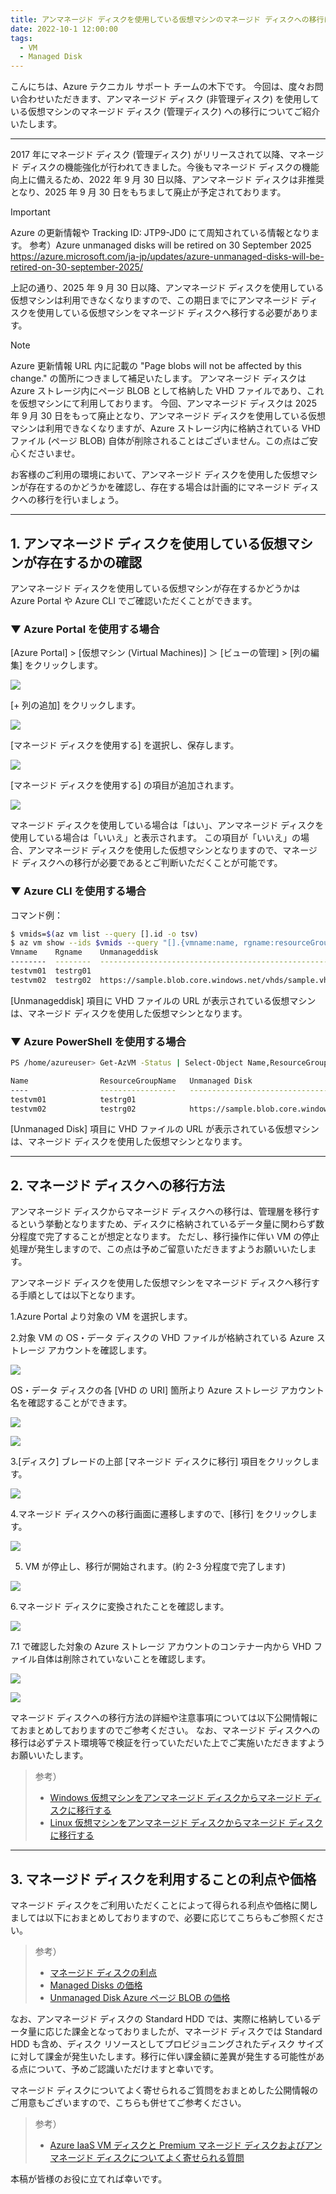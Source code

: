 ```yaml
---
title: アンマネージド ディスクを使用している仮想マシンのマネージド ディスクへの移行について
date: 2022-10-1 12:00:00
tags:
  - VM
  - Managed Disk
---
```


こんにちは、Azure テクニカル サポート チームの木下です。
今回は、度々お問い合わせいただきます、アンマネージド ディスク (非管理ディスク) を使用している仮想マシンのマネージド ディスク (管理ディスク) への移行についてご紹介いたします。
<!-- more -->

---

2017 年にマネージド ディスク (管理ディスク) がリリースされて以降、マネージド ディスクの機能強化が行われてきました。今後もマネージド ディスクの機能向上に備えるため、2022 年 9 月 30 日以降、アンマネージド ディスクは非推奨となり、2025 年 9 月 30 日をもちまして廃止が予定されております。

> [!IMPORTANT]
> Azure の更新情報や Tracking ID: JTP9-JD0 にて周知されている情報となります。
> 参考）Azure unmanaged disks will be retired on 30 September 2025
> https://azure.microsoft.com/ja-jp/updates/azure-unmanaged-disks-will-be-retired-on-30-september-2025/

上記の通り、2025 年 9 月 30 日以降、アンマネージド ディスクを使用している仮想マシンは利用できなくなりますので、この期日までにアンマネージド ディスクを使用している仮想マシンをマネージド ディスクへ移行する必要があります。

> [!NOTE]
> Azure 更新情報 URL 内に記載の "Page blobs will not be affected by this change." の箇所につきまして補足いたします。
> アンマネージド ディスクは Azure ストレージ内にページ BLOB として格納した VHD ファイルであり、これを仮想マシンにて利用しております。
> 今回、アンマネージド ディスクは 2025 年 9 月 30 日をもって廃止となり、アンマネージド ディスクを使用している仮想マシンは利用できなくなりますが、Azure ストレージ内に格納されている VHD ファイル (ページ BLOB) 自体が削除されることはございません。この点はご安心くださいませ。

お客様のご利用の環境において、アンマネージド ディスクを使用した仮想マシンが存在するのかどうかを確認し、存在する場合は計画的にマネージド ディスクへの移行を行いましょう。

---

## 1. アンマネージド ディスクを使用している仮想マシンが存在するかの確認

アンマネージド ディスクを使用している仮想マシンが存在するかどうかは Azure Portal や Azure CLI でご確認いただくことができます。

### ▼ Azure Portal を使用する場合 

[Azure Portal] > [仮想マシン (Virtual Machines)] ＞ [ビューの管理] > [列の編集] をクリックします。

![](./unmanaged-disk-retired/01.png)

[+ 列の追加] をクリックします。

![](./unmanaged-disk-retired/02.png)

[マネージド ディスクを使用する] を選択し、保存します。

![](./unmanaged-disk-retired/03.png)

[マネージド ディスクを使用する] の項目が追加されます。

![](./unmanaged-disk-retired/04.png)

マネージド ディスクを使用している場合は「はい」、アンマネージド ディスクを使用している場合は「いいえ」と表示されます。
この項目が「いいえ」の場合、アンマネージド ディスクを使用した仮想マシンとなりますので、マネージド ディスクへの移行が必要であるとご判断いただくことが可能です。

### ▼ Azure CLI を使用する場合

コマンド例：

```sh
$ vmids=$(az vm list --query [].id -o tsv)
$ az vm show --ids $vmids --query "[].{vmname:name, rgname:resourceGroup, unmanageddisk:storageProfile.osDisk.vhd.uri}" -o table
Vmname    Rgname    Unmanageddisk
--------  --------  ----------------------------------------------------
testvm01  testrg01
testvm02  testrg02  https://sample.blob.core.windows.net/vhds/sample.vhd
```

[Unmanageddisk] 項目に VHD ファイルの URL が表示されている仮想マシンは、マネージド ディスクを使用した仮想マシンとなります。

### ▼ Azure PowerShell を使用する場合
```sh
PS /home/azureuser> Get-AzVM -Status | Select-Object Name,ResourceGroupName,@{Name="Unmanaged Disk"; Expression={$_.StorageProfile.OsDisk.Vhd.Uri}}

Name                ResourceGroupName   Unmanaged Disk
----                -----------------   --------------------------------
testvm01            testrg01 
testvm02            testrg02            https://sample.blob.core.windows.net/vhds/sample.vhd
```

[Unmanaged Disk] 項目に VHD ファイルの URL が表示されている仮想マシンは、マネージド ディスクを使用した仮想マシンとなります。

---

## 2. マネージド ディスクへの移行方法

アンマネージド ディスクからマネージド ディスクへの移行は、管理層を移行するという挙動となりますため、ディスクに格納されているデータ量に関わらず数分程度で完了することが想定となります。
ただし、移行操作に伴い VM の停止処理が発生しますので、この点は予めご留意いただきますようお願いいたします。

アンマネージド ディスクを使用した仮想マシンをマネージド ディスクへ移行する手順としては以下となります。

1.Azure Portal より対象の VM を選択します。

2.対象 VM の  OS・データ ディスクの VHD ファイルが格納されている Azure ストレージ アカウントを確認します。

![](./unmanaged-disk-retired/05.png)

OS・データ ディスクの各 [VHD の URI] 箇所より Azure ストレージ アカウント名を確認することができます。

![](./unmanaged-disk-retired/06.png)

![](./unmanaged-disk-retired/07.png)

3.[ディスク] ブレードの上部 [マネージド ディスクに移行] 項目をクリックします。

![](./unmanaged-disk-retired/08.png)

4.マネージド ディスクへの移行画面に遷移しますので、[移行] をクリックします。

![](./unmanaged-disk-retired/09.png)

5. VM が停止し、移行が開始されます。(約 2-3 分程度で完了します)

![](./unmanaged-disk-retired/10.png)

6.マネージド ディスクに変換されたことを確認します。

![](./unmanaged-disk-retired/11.png)

7.1 で確認した対象の Azure ストレージ アカウントのコンテナー内から VHD ファイル自体は削除されていないことを確認します。

![](./unmanaged-disk-retired/12.png)

![](./unmanaged-disk-retired/13.png)

マネージド ディスクへの移行方法の詳細や注意事項については以下公開情報にておまとめしておりますのでご参考ください。
なお、マネージド ディスクへの移行は必ずテスト環境等で検証を行っていただいた上でご実施いただきますようお願いいたします。

> 参考）
> - [Windows 仮想マシンをアンマネージド ディスクからマネージド ディスクに移行する](https://docs.microsoft.com/ja-jp/azure/virtual-machines/windows/convert-unmanaged-to-managed-disks)
> - [Linux 仮想マシンをアンマネージド ディスクからマネージド ディスクに移行する](https://docs.microsoft.com/ja-jp/azure/virtual-machines/linux/convert-unmanaged-to-managed-disks)

---

## 3. マネージド ディスクを利用することの利点や価格

マネージド ディスクをご利用いただくことによって得られる利点や価格に関しましては以下におまとめしておりますので、必要に応じてこちらもご参照ください。

> 参考）
> - [マネージド ディスクの利点](https://learn.microsoft.com/ja-jp/azure/virtual-machines/managed-disks-overview#benefits-of-managed-disks)
> - [Managed Disks の価格](https://azure.microsoft.com/ja-jp/pricing/details/managed-disks/)
> - [Unmanaged Disk Azure ページ BLOB の価格](https://azure.microsoft.com/ja-jp/pricing/details/storage/page-blobs/)

なお、アンマネージド ディスクの Standard HDD では、実際に格納しているデータ量に応じた課金となっておりましたが、マネージド ディスクでは Standard HDD も含め、ディスク リソースとしてプロビジョニングされたディスク サイズに対して課金が発生いたします。移行に伴い課金額に差異が発生する可能性がある点について、予めご認識いただけますと幸いです。

マネージド ディスクについてよく寄せられるご質問をおまとめした公開情報のご用意もございますので、こちらも併せてご参考ください。

> 参考）
> - [Azure IaaS VM ディスクと Premium マネージド ディスクおよびアンマネージド ディスクについてよく寄せられる質問](https://learn.microsoft.com/ja-jp/azure/virtual-machines/faq-for-disks)

本稿が皆様のお役に立てれば幸いです。

